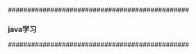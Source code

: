 ###############################################
###  java学习
###############################################
